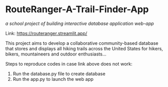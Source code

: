 # RouteRanger-A-Trail-Finder-App
_a school project of building interactive database application web-app_

Link: https://routeranger.streamlit.app/

This project aims to develop a collaborative community-based database that stores and displays all hiking
trails across the United States for hikers, bikers, mountaineers and outdoor enthusiasts...

Steps to reproduce codes in case link above does not work:
1. Run the database.py file to create database
2. Run the app.py to launch the web app
